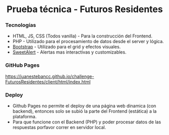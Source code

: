 <h1 align="center">Prueba técnica - Futuros Residentes</h1>

### Tecnologías

- HTML, JS, CSS (Todos vanilla) - Para la construcción del Frontend.
- PHP - Utilizado para el procesamiento de datos desde el server y lógica.
- [Bootstrap] - Utilizado para el grid y efectos visuales.
- [SweetAlert] - Alertas mas interactivas y customizables.

### GitHub Pages 

https://juanestebancc.github.io/challenge-FuturosResidentes/client/html/index.html

### Deploy

- Github Pages no permite el deploy de una página web dinamica (con backend), entonces solo se subió la parte del Frontend (estática) a la plataforma.
- Para que funcione con el Backend (PHP) y poder procesar datos de las respuestas porfavor correr en servidor local.

[bootstrap]: https://getbootstrap.com/
[SweetAlert]: https://sweetalert.js.org/
